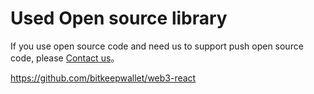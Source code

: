 # Used Open source library

If you use open source code and need us to support push open source code, please [Contact us](https://bitkeep.com/about#Contact_us)。

https://github.com/bitkeepwallet/web3-react
